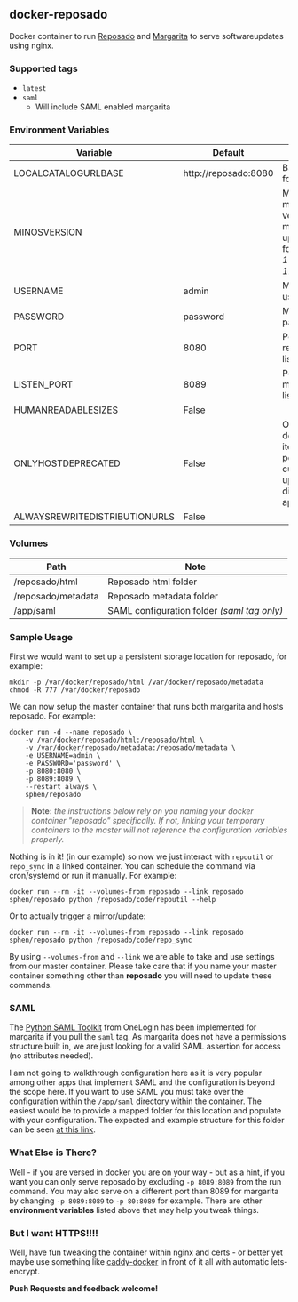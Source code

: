 ## docker-reposado

Docker container to run [Reposado][1] and [Margarita][2] to serve softwareupdates using nginx.

### Supported tags

- `latest`
- `saml`
  - Will include SAML enabled margarita

### Environment Variables

Variable | Default | Note
--- | --- | ---
LOCALCATALOGURLBASE | http://reposado:8080 | Base URL for repo
MINOSVERSION | | Minimum minor OS version to mirror updates for. _(ie. 10.12.X = 12)_
USERNAME | admin | Margarita username
PASSWORD | password | Margarita password
PORT | 8080 | Port reposado listens on
LISTEN_PORT | 8089 | Port margarita listens on
HUMANREADABLESIZES | False |
ONLYHOSTDEPRECATED | False | Only host deprecated items, point current updates directly to apple
ALWAYSREWRITEDISTRIBUTIONURLS | False | 

### Volumes

Path | Note
--- | ---
/reposado/html | Reposado html folder
/reposado/metadata | Reposado metadata folder
/app/saml | SAML configuration folder _(saml tag only)_

### Sample Usage

First we would want to set up a persistent storage location for reposado, for example:

```
mkdir -p /var/docker/reposado/html /var/docker/reposado/metadata
chmod -R 777 /var/docker/reposado
```

We can now setup the master container that runs both margarita and hosts reposado.  For example:

```
docker run -d --name reposado \
    -v /var/docker/reposado/html:/reposado/html \
    -v /var/docker/reposado/metadata:/reposado/metadata \
    -e USERNAME=admin \
    -e PASSWORD='password' \
    -p 8080:8080 \
    -p 8089:8089 \
    --restart always \
    sphen/reposado
```

> **Note:** _the instructions below rely on you naming your docker container "reposado" specifically.  If not, linking your temporary containers to the master will not reference the configuration variables properly._

Nothing is in it! (in our example) so now we just interact with `repoutil` or `repo_sync` in a linked container.  You can schedule the command via cron/systemd or run it manually.  For example:

```
docker run --rm -it --volumes-from reposado --link reposado sphen/reposado python /reposado/code/repoutil --help
```

Or to actually trigger a mirror/update:

```
docker run --rm -it --volumes-from reposado --link reposado sphen/reposado python /reposado/code/repo_sync
```

By using `--volumes-from` and `--link` we are able to take and use settings from our master container.  Please take care that if you name your master container something other than **reposado** you will need to update these commands.

### SAML

The [Python SAML Toolkit][5] from OneLogin has been implemented for margarita if you pull the `saml` tag.  As margarita does not have a permissions structure built in, we are just looking for a valid SAML assertion for access (no attributes needed).

I am not going to walkthrough configuration here as it is very popular among other apps that implement SAML and the configuration is beyond the scope here.  If you want to use SAML you must take over the configuration within the `/app/saml` directory within the container.  The easiest would be to provide a mapped folder for this location and populate with your configuration.  The expected and example structure for this folder can be seen [at this link][4].

### What Else is There?

Well - if you are versed in docker you are on your way - but as a hint, if you want you can only serve reposado by excluding `-p 8089:8089` from the run command.  You may also serve on a different port than 8089 for margarita by changing `-p 8089:8089` to `-p 80:8089` for example.  There are other **environment variables** listed above that may help you tweak things.

### But I want HTTPS!!!!

Well, have fun tweaking the container within nginx and certs - or better yet maybe use something like [caddy-docker][3] in front of it all with automatic lets-encrypt.

**Push Requests and feedback welcome!**

[1]: https://github.com/wdas/reposado
[2]: https://github.com/jessepeterson/margarita
[3]: https://github.com/abiosoft/caddy-docker
[4]: https://github.com/sphen13/margarita/tree/6ef24b12892def6c7e3a77e302fce5d27a421c2d/saml
[5]: https://github.com/onelogin/python-saml
